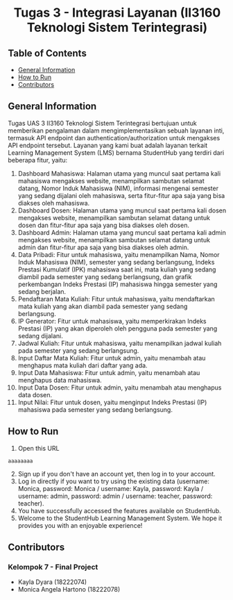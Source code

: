 <h1 align="center"> Tugas 3 - Integrasi Layanan (II3160 Teknologi Sistem Terintegrasi) </h1>

## Table of Contents
* [General Information](#general-information)
* [How to Run](#how-to-run)
* [Contributors](#contributors)

## General Information
Tugas UAS 3 II3160 Teknologi Sistem Terintegrasi bertujuan untuk memberikan pengalaman dalam mengimplementasikan sebuah layanan inti, termasuk API endpoint dan authentication/authorization untuk mengakses API endpoint tersebut. Layanan yang kami buat adalah layanan terkait Learning Management System (LMS) bernama StudentHub yang terdiri dari beberapa fitur, yaitu:

1. Dashboard Mahasiswa: Halaman utama yang muncul saat pertama kali mahasiswa mengakses website, menampilkan sambutan selamat datang, Nomor Induk Mahasiswa (NIM), informasi mengenai semester yang sedang dijalani oleh mahasiswa, serta fitur-fitur apa saja yang bisa diakses oleh mahasiswa.
2. Dashboard Dosen: Halaman utama yang muncul saat pertama kali dosen mengakses website, menampilkan sambutan selamat datang untuk dosen dan fitur-fitur apa saja yang bisa diakses oleh dosen.
3. Dashboard Admin: Halaman utama yang muncul saat pertama kali admin mengakses website, menampilkan sambutan selamat datang untuk admin dan fitur-fitur apa saja yang bisa diakses oleh admin.
4. Data Pribadi: Fitur untuk mahasiswa, yaitu menampilkan Nama, Nomor Induk Mahasiswa (NIM), semester yang sedang berlangsung, Indeks Prestasi Kumulatif (IPK) mahasiswa saat ini, mata kuliah yang sedang diambil pada semester yang sedang berlangsung, dan grafik perkembangan Indeks Prestasi (IP) mahasiswa hingga semester yang sedang berjalan. 
5. Pendaftaran Mata Kuliah:  Fitur untuk mahasiswa, yaitu mendaftarkan mata kuliah yang akan diambil pada semester yang sedang berlangsung.
6. IP Generator: Fitur untuk mahasiswa, yaitu memperkirakan Indeks Prestasi (IP) yang akan diperoleh oleh pengguna pada semester yang sedang dijalani.
7. Jadwal Kuliah: Fitur untuk mahasiswa, yaitu menampilkan jadwal kuliah pada semester yang sedang berlangsung.
8. Input Daftar Mata Kuliah: Fitur untuk admin, yaitu menambah atau menghapus mata kuliah dari daftar yang ada.
9. Input Data Mahasiswa: Fitur untuk admin, yaitu menambah atau menghapus data mahasiswa.
10. Input Data Dosen: Fitur untuk admin, yaitu menambah atau menghapus data dosen.
11. Input Nilai: Fitur untuk dosen, yaitu menginput Indeks Prestasi (IP) mahasiswa pada semester yang sedang berlangsung.

## How to Run
1. Open this URL
```
aaaaaaaa
```
2. Sign up if you don't have an account yet, then log in to your account.
3. Log in directly if you want to try using the existing data (username: Monica, password: Monica / username: Kayla, password: Kayla / username: admin, password: admin / username: teacher, password: teacher).
4. You have successfully accessed the features available on StudentHub.
5. Welcome to the StudentHub Learning Management System. We hope it provides you with an enjoyable experience!

## Contributors
### Kelompok 7 - Final Project
- Kayla Dyara (18222074)
- Monica Angela Hartono (18222078)
